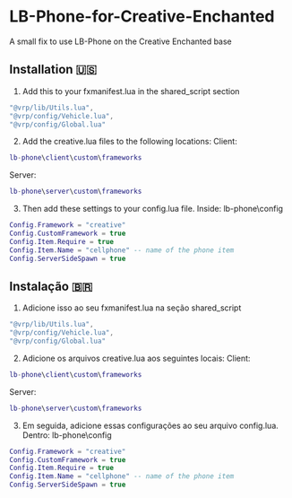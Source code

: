 
# LB-Phone-for-Creative-Enchanted

A small fix to use LB-Phone on the Creative Enchanted base


## Installation 🇺🇸

1. Add this to your fxmanifest.lua in the shared_script section
```lua
"@vrp/lib/Utils.lua",
"@vrp/config/Vehicle.lua",
"@vrp/config/Global.lua"
```
2. Add the creative.lua files to the following locations:
Client:
```lua
lb-phone\client\custom\frameworks
```
Server:
```lua
lb-phone\server\custom\frameworks

```
3. Then add these settings to your config.lua file. Inside: lb-phone\config
```lua
Config.Framework = "creative"
Config.CustomFramework = true 
Config.Item.Require = true 
Config.Item.Name = "cellphone" -- name of the phone item
Config.ServerSideSpawn = true
```
## Instalação 🇧🇷

1. Adicione isso ao seu fxmanifest.lua na seção shared_script
```lua
"@vrp/lib/Utils.lua",
"@vrp/config/Vehicle.lua",
"@vrp/config/Global.lua"
```
2. Adicione os arquivos creative.lua aos seguintes locais:
Client:
```lua
lb-phone\client\custom\frameworks
```
Server:
```lua
lb-phone\server\custom\frameworks

```
3. Em seguida, adicione essas configurações ao seu arquivo config.lua. Dentro: lb-phone\config
```lua
Config.Framework = "creative"
Config.CustomFramework = true 
Config.Item.Require = true 
Config.Item.Name = "cellphone" -- name of the phone item
Config.ServerSideSpawn = true
```
